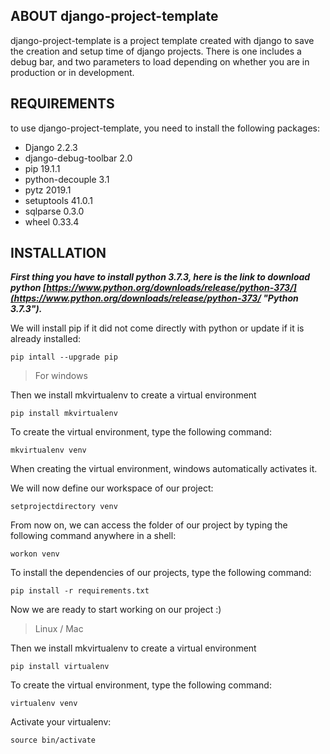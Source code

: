 ## ABOUT django-project-template
django-project-template is a project template created with django to save the creation and setup time of django projects. There is one includes a debug bar, and two parameters to load depending on whether you are in production or in development.

## REQUIREMENTS
to use django-project-template, you need to install the following packages:

- Django               2.2.3
- django-debug-toolbar 2.0
- pip                  19.1.1
- python-decouple      3.1
- pytz                 2019.1
- setuptools           41.0.1
- sqlparse             0.3.0
- wheel                0.33.4

## INSTALLATION

***First thing you have to install python 3.7.3, here is the link to download python
[https://www.python.org/downloads/release/python-373/](https://www.python.org/downloads/release/python-373/ "Python 3.7.3").***

We will install pip if it did not come directly with python or update if it is already installed:

	pip intall --upgrade pip

 
> For windows

Then we install mkvirtualenv to create a virtual environment

    pip install mkvirtualenv

To create the virtual environment, type the following command:

	mkvirtualenv venv

When creating the virtual environment, windows automatically activates it.

We will now define our workspace of our project:

	setprojectdirectory venv

From now on, we can access the folder of our project by typing the following command anywhere in a shell:

	workon venv

To install the dependencies of our projects, type the following command:

	pip install -r requirements.txt

Now we are ready to start working on our project :)


> Linux / Mac

Then we install mkvirtualenv to create a virtual environment

	pip install virtualenv  

To create the virtual environment, type the following command:

	virtualenv venv

Activate your virtualenv:

	source bin/activate

